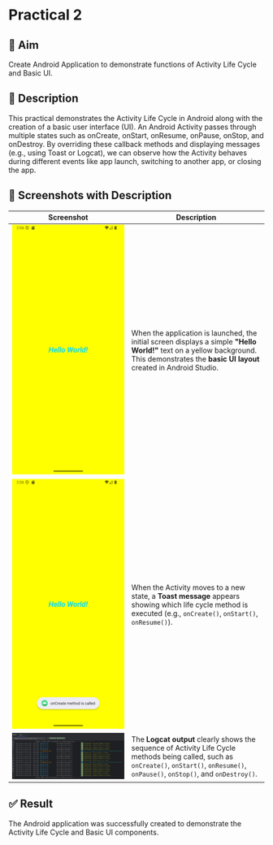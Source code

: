 # Practical 2

## 🎯 Aim
Create Android Application to demonstrate functions of Activity Life Cycle and Basic UI.

## 📖 Description
This practical demonstrates the Activity Life Cycle in Android along with the creation of a basic user interface (UI).
An Android Activity passes through multiple states such as onCreate, onStart, onResume, onPause, onStop, and onDestroy.
By overriding these callback methods and displaying messages (e.g., using Toast or Logcat), we can observe how the Activity behaves during different events like app launch, switching to another app, or closing the app.

## 📸 Screenshots with Description  

| Screenshot | Description |
|------------|-------------|
| ![App Launch](https://github.com/RIDHAMPATEL132/MAD_23012021041_Practical2/blob/master/screenshot/simple.png) |When the application is launched, the initial screen displays a simple **"Hello World!"** text on a yellow background. This demonstrates the **basic UI layout** created in Android Studio.|
| ![Toast Message Screenshot](https://github.com/RIDHAMPATEL132/MAD_23012021041_Practical2/blob/master/screenshot/toast_msg.png) | When the Activity moves to a new state, a **Toast message** appears showing which life cycle method is executed (e.g., `onCreate()`, `onStart()`, `onResume()`). |
| ![Logcat Screenshot](https://github.com/RIDHAMPATEL132/MAD_23012021041_Practical2/blob/master/screenshot/logcat.png) | The **Logcat output** clearly shows the sequence of Activity Life Cycle methods being called, such as `onCreate()`, `onStart()`, `onResume()`, `onPause()`, `onStop()`, and `onDestroy()`.  |

## ✅ Result
The Android application was successfully created to demonstrate the Activity Life Cycle and Basic UI components.
